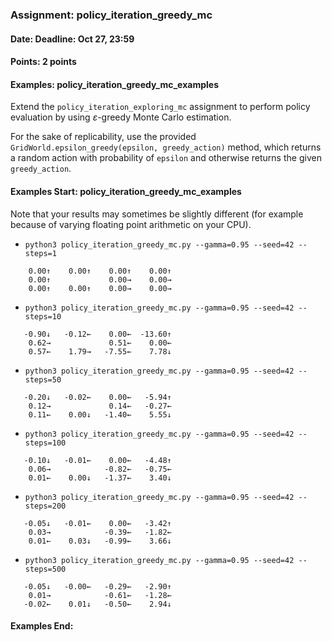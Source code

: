 ### Assignment: policy_iteration_greedy_mc
#### Date: Deadline: Oct 27, 23:59
#### Points: 2 points
#### Examples: policy_iteration_greedy_mc_examples

Extend the `policy_iteration_exploring_mc` assignment to perform policy
evaluation by using $ε$-greedy Monte Carlo estimation.

For the sake of replicability, use the provided
`GridWorld.epsilon_greedy(epsilon, greedy_action)` method, which returns
a random action with probability of `epsilon` and otherwise returns the
given `greedy_action`.

#### Examples Start: policy_iteration_greedy_mc_examples
Note that your results may sometimes be slightly different (for example because of varying floating point arithmetic on your CPU).
- `python3 policy_iteration_greedy_mc.py --gamma=0.95 --seed=42 --steps=1`
```
    0.00↑    0.00↑    0.00↑    0.00↑
    0.00↑             0.00→    0.00→
    0.00↑    0.00↑    0.00→    0.00→
```
- `python3 policy_iteration_greedy_mc.py --gamma=0.95 --seed=42 --steps=10`
```
   -0.90↓   -0.12←    0.00←  -13.60↑
    0.62→             0.51←    0.00←
    0.57←    1.79→   -7.55←    7.78↓
```
- `python3 policy_iteration_greedy_mc.py --gamma=0.95 --seed=42 --steps=50`
```
   -0.20↓   -0.02←    0.00←   -5.94↑
    0.12→             0.14←   -0.27←
    0.11←    0.00↓   -1.40←    5.55↓
```
- `python3 policy_iteration_greedy_mc.py --gamma=0.95 --seed=42 --steps=100`
```
   -0.10↓   -0.01←    0.00←   -4.48↑
    0.06→            -0.82←   -0.75←
    0.01←    0.00↓   -1.37←    3.40↓
```
- `python3 policy_iteration_greedy_mc.py --gamma=0.95 --seed=42 --steps=200`
```
   -0.05↓   -0.01←    0.00←   -3.42↑
    0.03→            -0.39←   -1.82←
    0.01←    0.03↓   -0.99←    3.66↓
```
- `python3 policy_iteration_greedy_mc.py --gamma=0.95 --seed=42 --steps=500`
```
   -0.05↓   -0.00←   -0.29←   -2.90↑
    0.01→            -0.61←   -1.28←
   -0.02←    0.01↓   -0.50←    2.94↓
```
#### Examples End:
